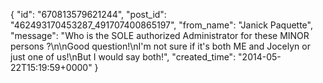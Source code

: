  {
   "id": "670813579621244",
   "post_id": "462493170453287_491707400865197",
   "from_name": "Janick Paquette",
   "message": "Who is the SOLE authorized Administrator for these MINOR persons ?\n\nGood question!\nI'm not sure if it's both ME and Jocelyn or just one of us!\nBut I would say both!",
   "created_time": "2014-05-22T15:19:59+0000"
 }
